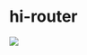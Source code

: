 # hi-router

![](https://velog.velcdn.com/images/nsunny0908/post/e490288f-bd47-4c1d-b761-a4bda276df4f/image.gif)
